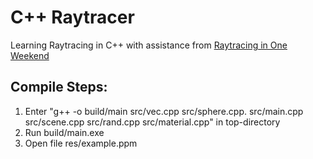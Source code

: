 # C++ Raytracer
Learning Raytracing in C++ with assistance from [Raytracing in One Weekend](https://raytracing.github.io/books/RayTracingInOneWeekend.html)

## **Compile Steps:**
1. Enter "g++ -o build/main src/vec.cpp src/sphere.cpp. src/main.cpp src/scene.cpp src/rand.cpp src/material.cpp" in top-directory
2. Run build/main.exe
3. Open file res/example.ppm
